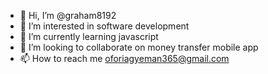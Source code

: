 - 👋 Hi, I’m @graham8192
- 👀 I’m interested in software development 
- 🌱 I’m currently learning javascript
- 💞️ I’m looking to collaborate on money transfer mobile app
- 📫 How to reach me oforiagyeman365@gmail.com

<!---
graham8192/graham8192 is a ✨ special ✨ repository because its `README.md` (this file) appears on your GitHub profile.
You can click the Preview link to take a look at your changes.
--->

